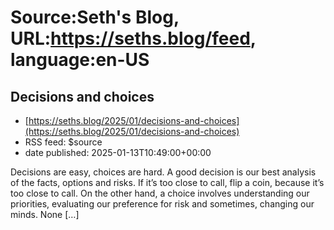 # Source:Seth's Blog, URL:https://seths.blog/feed, language:en-US

## Decisions and choices
 - [https://seths.blog/2025/01/decisions-and-choices](https://seths.blog/2025/01/decisions-and-choices)
 - RSS feed: $source
 - date published: 2025-01-13T10:49:00+00:00

Decisions are easy, choices are hard. A good decision is our best analysis of the facts, options and risks. If it&#8217;s too close to call, flip a coin, because it&#8217;s too close to call. On the other hand, a choice involves understanding our priorities, evaluating our preference for risk and sometimes, changing our minds. None [&#8230;]

